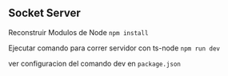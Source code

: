 ## Socket Server

Reconstruir Modulos de Node
``
npm install
``

Ejecutar comando para correr servidor con ts-node
``
npm run dev
``

ver configuracion del comando dev en
``
package.json
``